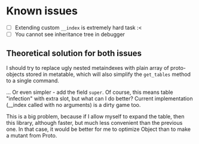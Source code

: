 # Known issues

+ [ ] Extending custom `__index` is extremely hard task :<
+ [ ] You cannot see inheritance tree in debugger

## Theoretical solution for both issues

I should try to replace ugly nested metaindexes with
plain array of proto-objects stored in metatable,
which will also simplify the `get_tables` method to a single command.

... Or even simpler - add the field `super`. Of course, this means table
"infection" with extra slot, but what can I do better? Current implementation
(__index called with no arguments) is a dirty game too.

This is a big problem, because if I allow myself to expand the table, then this
library, although faster, but much less convenient than the previous one. In
that case, it would be better for me to optimize Object than to make a mutant
from Proto.
